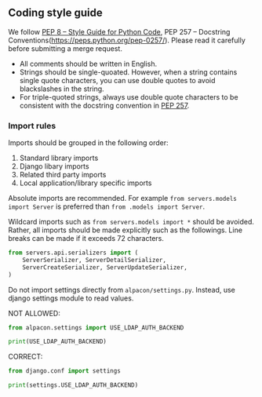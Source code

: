 ## Coding style guide

We follow [PEP 8 – Style Guide for Python Code](https://peps.python.org/pep-0008/), PEP 257 – Docstring Conventions(https://peps.python.org/pep-0257/). Please read it carefully before submitting a merge request.

- All comments should be written in English.
- Strings should be single-quoated. However, when a string contains single quote characters, you can use double quotes to avoid blackslashes in the string.
- For triple-quoted strings, always use double quote characters to be consistent with the docstring convention in [PEP 257](https://peps.python.org/pep-0257/).

### Import rules

Imports should be grouped in the following order:

1. Standard library imports
2. Django libary imports
3. Related third party imports
4. Local application/library specific imports

Absolute imports are recommended. For example `from servers.models import Server` is preferred than `from .models import Server`.

Wildcard imports such as `from servers.models import *` should be avoided. Rather, all imports should be made explicitly such as the followings. Line breaks can be made if it exceeds 72 characters.

```python
from servers.api.serializers import (
    ServerSerializer, ServerDetailSerializer,
    ServerCreateSerializer, ServerUpdateSerializer,
)
```

Do not import settings directly from `alpacon/settings.py`. Instead, use django settings module to read values.

NOT ALLOWED:

```python
from alpacon.settings import USE_LDAP_AUTH_BACKEND

print(USE_LDAP_AUTH_BACKEND)
```

CORRECT:

```python
from django.conf import settings

print(settings.USE_LDAP_AUTH_BACKEND)
```
